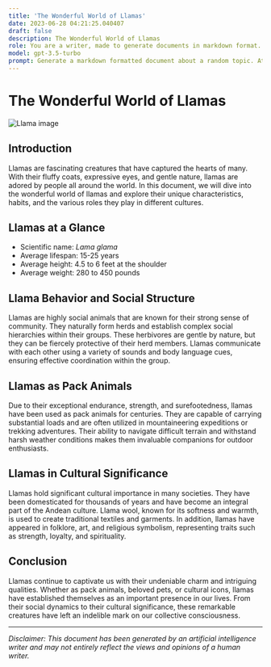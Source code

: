 ```yaml
---
title: 'The Wonderful World of Llamas'
date: 2023-06-28 04:21:25.040407
draft: false
description: The Wonderful World of Llamas
role: You are a writer, made to generate documents in markdown format. It is very important that all of the documents you generate are in valid markdown format.
model: gpt-3.5-turbo
prompt: Generate a markdown formatted document about a random topic. At the bottom, include a disclaimer explaining that the document was generated by you. The first line of the document should be the title. Make sure that the entire document is in proper markdown format, using a mix of various tags to make the document visually appealing.
---
```


# The Wonderful World of Llamas

![Llama image](https://example.com/llama.jpg)

## Introduction

Llamas are fascinating creatures that have captured the hearts of many. With their fluffy coats, expressive eyes, and gentle nature, llamas are adored by people all around the world. In this document, we will dive into the wonderful world of llamas and explore their unique characteristics, habits, and the various roles they play in different cultures.

## Llamas at a Glance

- Scientific name: *Lama glama*
- Average lifespan: 15-25 years
- Average height: 4.5 to 6 feet at the shoulder
- Average weight: 280 to 450 pounds

## Llama Behavior and Social Structure

Llamas are highly social animals that are known for their strong sense of community. They naturally form herds and establish complex social hierarchies within their groups. These herbivores are gentle by nature, but they can be fiercely protective of their herd members. Llamas communicate with each other using a variety of sounds and body language cues, ensuring effective coordination within the group.

## Llamas as Pack Animals

Due to their exceptional endurance, strength, and surefootedness, llamas have been used as pack animals for centuries. They are capable of carrying substantial loads and are often utilized in mountaineering expeditions or trekking adventures. Their ability to navigate difficult terrain and withstand harsh weather conditions makes them invaluable companions for outdoor enthusiasts.

## Llamas in Cultural Significance

Llamas hold significant cultural importance in many societies. They have been domesticated for thousands of years and have become an integral part of the Andean culture. Llama wool, known for its softness and warmth, is used to create traditional textiles and garments. In addition, llamas have appeared in folklore, art, and religious symbolism, representing traits such as strength, loyalty, and spirituality.

## Conclusion

Llamas continue to captivate us with their undeniable charm and intriguing qualities. Whether as pack animals, beloved pets, or cultural icons, llamas have established themselves as an important presence in our lives. From their social dynamics to their cultural significance, these remarkable creatures have left an indelible mark on our collective consciousness.

---

*Disclaimer: This document has been generated by an artificial intelligence writer and may not entirely reflect the views and opinions of a human writer.*